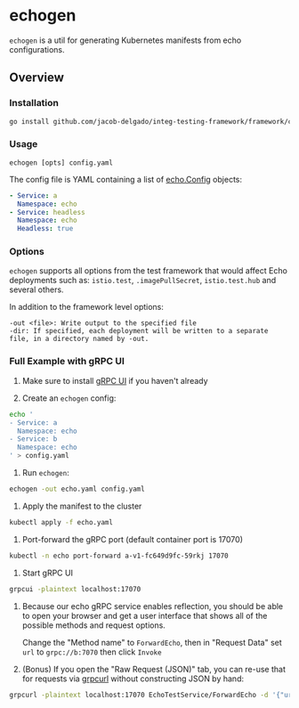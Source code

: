 # echogen

`echogen` is a util for generating Kubernetes manifests from echo configurations.

## Overview

### Installation

```bash
go install github.com/jacob-delgado/integ-testing-framework/framework/components/echo/echogen
```

### Usage

```text
echogen [opts] config.yaml
```

The config file is YAML containing a list of
[echo.Config](https://github.com/istio/istio/blob/master/pkg/test/framework/components/echo/config.go#L52) objects:

```yaml
- Service: a
  Namespace: echo
- Service: headless
  Namespace: echo
  Headless: true
```

### Options

`echogen` supports all options from the test framework that would affect Echo deployments
such as: `istio.test`, `.imagePullSecret`, `istio.test.hub` and several others.

In addition to the framework level options:

```text
-out <file>: Write output to the specified file
-dir: If specified, each deployment will be written to a separate file, in a directory named by -out.
```

### Full Example with gRPC UI

1. Make sure to install [gRPC UI](https://github.com/fullstorydev/grpcui) if you haven't already

1. Create an `echogen` config:

```bash
echo '
- Service: a
  Namespace: echo
- Service: b
  Namespace: echo
' > config.yaml
```

1. Run `echogen`:

```bash
echogen -out echo.yaml config.yaml
```

1. Apply the manifest to the cluster

```bash
kubectl apply -f echo.yaml
```

1. Port-forward the gRPC port (default container port is 17070)

```bash
kubectl -n echo port-forward a-v1-fc649d9fc-59rkj 17070
```

1. Start gRPC UI

```bash
grpcui -plaintext localhost:17070
```

1. Because our echo gRPC service enables reflection, you should be able to open your browser
   and get a user interface that shows all of the possible methods and request options.

   Change the "Method name" to `ForwardEcho`, then in "Request Data" set `url` to `grpc://b:7070` then click `Invoke`

1. (Bonus) If you open the "Raw Request (JSON)" tab, you can re-use that for requests via
   [grpcurl](https://github.com/fullstorydev/grpcurl) without constructing JSON by hand:

```bash
grpcurl -plaintext localhost:17070 EchoTestService/ForwardEcho -d '{"url": "grpc://b:7070"}'
```
